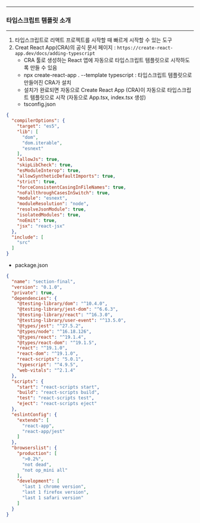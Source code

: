 -----
### 타입스크립트 템플릿 소개
-----
1. 타입스크립트로 리액트 프로젝트를 시작할 때 빠르게 시작할 수 있는 도구
2. Creat React App(CRA)의 공식 문서 페이지 : ```https://create-react-app.dev/docs/adding-typescript```
   - CRA 툴로 생성하는 React 앱에 자동으로 타입스크립트 템플릿으로 시작하도록 만들 수 있음
   - npx create-react-app . --template typescript : 타입스크립트 템플릿으로 만들어진 CRA가 설치
   - 설치가 완료되면 자동으로 Create React App (CRA)이 자동으로 타입스크립트 템플릿으로 시작 (자동으로 App.tsx, index.tsx 생성)
   - tsconfig.json
```json
{
  "compilerOptions": {
    "target": "es5",
    "lib": [
      "dom",
      "dom.iterable",
      "esnext"
    ],
    "allowJs": true,
    "skipLibCheck": true,
    "esModuleInterop": true,
    "allowSyntheticDefaultImports": true,
    "strict": true,
    "forceConsistentCasingInFileNames": true,
    "noFallthroughCasesInSwitch": true,
    "module": "esnext",
    "moduleResolution": "node",
    "resolveJsonModule": true,
    "isolatedModules": true,
    "noEmit": true,
    "jsx": "react-jsx"
  },
  "include": [
    "src"
  ]
}
```
  - package.json
```json
{
  "name": "section-final",
  "version": "0.1.0",
  "private": true,
  "dependencies": {
    "@testing-library/dom": "^10.4.0",
    "@testing-library/jest-dom": "^6.6.3",
    "@testing-library/react": "^16.3.0",
    "@testing-library/user-event": "^13.5.0",
    "@types/jest": "^27.5.2",
    "@types/node": "^16.18.126",
    "@types/react": "^19.1.4",
    "@types/react-dom": "^19.1.5",
    "react": "^19.1.0",
    "react-dom": "^19.1.0",
    "react-scripts": "5.0.1",
    "typescript": "^4.9.5",
    "web-vitals": "^2.1.4"
  },
  "scripts": {
    "start": "react-scripts start",
    "build": "react-scripts build",
    "test": "react-scripts test",
    "eject": "react-scripts eject"
  },
  "eslintConfig": {
    "extends": [
      "react-app",
      "react-app/jest"
    ]
  },
  "browserslist": {
    "production": [
      ">0.2%",
      "not dead",
      "not op_mini all"
    ],
    "development": [
      "last 1 chrome version",
      "last 1 firefox version",
      "last 1 safari version"
    ]
  }
}
```

